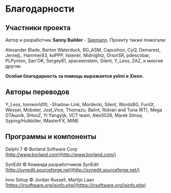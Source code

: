 # Благодарности

## Участники проекта

Автор и разработчик **Sanny Builder** - [Seemann](https://github.com/x87). Проекту также помогали:

Alexander Blade, Barton Waterduck, BG\_ASM, Capushon, CyQ, Demarest, JernejL, Hammer83, koPPP, listener, Midnightz, OrionSR, pdescobar, PLPynton, San'OK, Sergey81, spaceeinstein, Silent, Y\_Less, ZAZ, и многие другие.

**Особая благодарность за помощь выражается yelmi и Xieon.**

## Авторы переводов

Y\_Less, tomworld10, -Shadow-Link, Mordecki, Silent, WordsBG, FunGt, Wesser, Mobster, Jost\_Vice, Thomazu, Balint, Ridvan and Tuna \(RT\), Mega GTAшnik, SHooZ, Yi Yangyijk, VCT team, Alex5526, Marek Simsa, Syping/Hulkkiller, IMasterFX, MINE

## Программы и компоненты

Delphi 7 © Borland Software Corp  
[http://www.borland.com](http://www.borland.com/)

SynEdit © Команда разработчиков SynEdit  
[http://synedit.sourceforge.net](http://synedit.sourceforge.net/)

Inno Setup © Jordan Russell, Martijn Laan  
[https://jrsoftware.org/isinfo.php](https://jrsoftware.org/isinfo.php)



